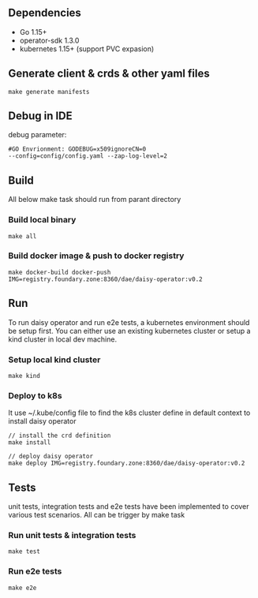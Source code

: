 ## Dependencies

- Go 1.15+
- operator-sdk 1.3.0
- kubernetes 1.15+ (support PVC expasion)

## Generate client & crds & other yaml files
```
make generate manifests
```

## Debug in IDE
debug parameter: 
```
#GO Envrionment: GODEBUG=x509ignoreCN=0
--config=config/config.yaml --zap-log-level=2
```

## Build
All below make task should run from parant directory

### Build local binary

```
make all
```

### Build docker image & push to docker registry

```
make docker-build docker-push IMG=registry.foundary.zone:8360/dae/daisy-operator:v0.2
```

## Run
To run daisy operator and run e2e tests, a kubernetes environment should be setup first. 
You can either use an existing kubernetes cluster or setup a kind cluster 
in local dev machine.

### Setup local kind cluster
```
make kind
```

### Deploy to k8s
It use ~/.kube/config file to find the k8s cluster 
define in default context to install daisy operator

```
// install the crd definition
make install

// deploy daisy operator
make deploy IMG=registry.foundary.zone:8360/dae/daisy-operator:v0.2
```

## Tests

unit tests, integration tests and e2e tests have been implemented to 
cover various test scenarios. All can be trigger by make task

### Run unit tests & integration tests
```
make test
```

### Run e2e tests
```
make e2e
```

